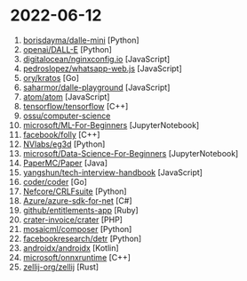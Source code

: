 # 2022-06-12

1. [borisdayma/dalle-mini](https://github.com/borisdayma/dalle-mini "DALL·E Mini - Generate images from a text prompt") [Python]
2. [openai/DALL-E](https://github.com/openai/DALL-E "PyTorch package for the discrete VAE used for DALL·E.") [Python]
3. [digitalocean/nginxconfig.io](https://github.com/digitalocean/nginxconfig.io "⚙️ NGINX config generator on steroids 💉") [JavaScript]
4. [pedroslopez/whatsapp-web.js](https://github.com/pedroslopez/whatsapp-web.js "A WhatsApp client library for NodeJS that connects through the WhatsApp Web browser app") [JavaScript]
5. [ory/kratos](https://github.com/ory/kratos "Next-gen identity server (think Auth0, Okta, Firebase) with Ory-hardened authentication, MFA, FIDO2, profile management, identity schemas, social sign in, registration, account recovery, passwordless. Golang, headless, API-only - without templating or theming headaches. Available as a cloud service.") [Go]
6. [saharmor/dalle-playground](https://github.com/saharmor/dalle-playground "A playground to generate images from any text prompt using DALL-E Mini and based on OpenAI's DALL-E https://openai.com/blog/dall-e/") [JavaScript]
7. [atom/atom](https://github.com/atom/atom "The hackable text editor") [JavaScript]
8. [tensorflow/tensorflow](https://github.com/tensorflow/tensorflow "An Open Source Machine Learning Framework for Everyone") [C++]
9. [ossu/computer-science](https://github.com/ossu/computer-science "🎓 Path to a free self-taught education in Computer Science!") 
10. [microsoft/ML-For-Beginners](https://github.com/microsoft/ML-For-Beginners "12 weeks, 26 lessons, 52 quizzes, classic Machine Learning for all") [JupyterNotebook]
11. [facebook/folly](https://github.com/facebook/folly "An open-source C++ library developed and used at Facebook.") [C++]
12. [NVlabs/eg3d](https://github.com/NVlabs/eg3d "") [Python]
13. [microsoft/Data-Science-For-Beginners](https://github.com/microsoft/Data-Science-For-Beginners "10 Weeks, 20 Lessons, Data Science for All!") [JupyterNotebook]
14. [PaperMC/Paper](https://github.com/PaperMC/Paper "High performance Spigot fork that aims to fix gameplay and mechanics inconsistencies") [Java]
15. [yangshun/tech-interview-handbook](https://github.com/yangshun/tech-interview-handbook "💯 Curated interview preparation materials for busy engineers") [JavaScript]
16. [coder/coder](https://github.com/coder/coder "Remote development environments on your infrastructure") [Go]
17. [Nefcore/CRLFsuite](https://github.com/Nefcore/CRLFsuite "Fast CRLF injection scanning tool") [Python]
18. [Azure/azure-sdk-for-net](https://github.com/Azure/azure-sdk-for-net "This repository is for active development of the Azure SDK for .NET. For consumers of the SDK we recommend visiting our public developer docs at https://docs.microsoft.com/dotnet/azure/ or our versioned developer docs at https://azure.github.io/azure-sdk-for-net.") [C#]
19. [github/entitlements-app](https://github.com/github/entitlements-app "The Ruby Gem that Powers Entitlements - GitHub's Identity and Access Management System") [Ruby]
20. [crater-invoice/crater](https://github.com/crater-invoice/crater "Open Source Invoicing Solution for Individuals & Businesses") [PHP]
21. [mosaicml/composer](https://github.com/mosaicml/composer "train neural networks faster") [Python]
22. [facebookresearch/detr](https://github.com/facebookresearch/detr "End-to-End Object Detection with Transformers") [Python]
23. [androidx/androidx](https://github.com/androidx/androidx "Development environment for Android Jetpack extension libraries under the androidx namespace. Synchronized with Android Jetpack's primary development branch on AOSP.") [Kotlin]
24. [microsoft/onnxruntime](https://github.com/microsoft/onnxruntime "ONNX Runtime: cross-platform, high performance ML inferencing and training accelerator") [C++]
25. [zellij-org/zellij](https://github.com/zellij-org/zellij "A terminal workspace with batteries included") [Rust]
